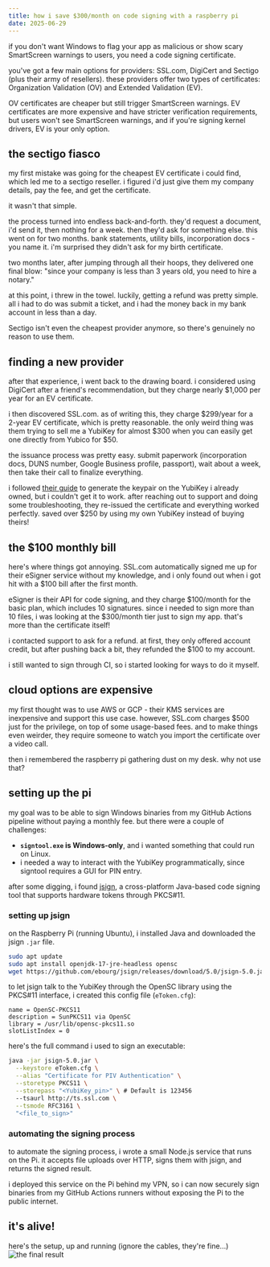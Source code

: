 ```yaml
---
title: how i save $300/month on code signing with a raspberry pi
date: 2025-06-29
---
```


if you don't want Windows to flag your app as malicious or show scary SmartScreen warnings to users, you need a code signing certificate.

you've got a few main options for providers: SSL.com, DigiCert and Sectigo (plus their army of resellers). these providers offer two types of certificates: Organization Validation (OV) and Extended Validation (EV).

OV certificates are cheaper but still trigger SmartScreen warnings. EV certificates are more expensive and have stricter verification requirements, but users won't see SmartScreen warnings, and if you're signing kernel drivers, EV is your only option.

## the sectigo fiasco

my first mistake was going for the cheapest EV certificate i could find, which led me to a sectigo reseller. i figured i'd just give them my company details, pay the fee, and get the certificate.

it wasn't that simple.

the process turned into endless back-and-forth. they'd request a document, i'd send it, then nothing for a week. then they'd ask for something else. this went on for two months. bank statements, utility bills, incorporation docs - you name it. i'm surprised they didn't ask for my birth certificate.

two months later, after jumping through all their hoops, they delivered one final blow: "since your company is less than 3 years old, you need to hire a notary."

at this point, i threw in the towel. luckily, getting a refund was pretty simple. all i had to do was submit a ticket, and i had the money back in my bank account in less than a day.

Sectigo isn't even the cheapest provider anymore, so there's genuinely no reason to use them.

## finding a new provider

after that experience, i went back to the drawing board. i considered using DigiCert after a friend's recommendation, but they charge nearly $1,000 per year for an EV certificate.

i then discovered SSL.com. as of writing this, they charge $299/year for a 2-year EV certificate, which is pretty reasonable. the only weird thing was them trying to sell me a YubiKey for almost $300 when you can easily get one directly from Yubico for $50.

the issuance process was pretty easy. submit paperwork (incorporation docs, DUNS number, Google Business profile, passport), wait about a week, then take their call to finalize everything.

i followed [their guide](https://www.ssl.com/how-to/key-generation-and-attestation-with-YubiKey/) to generate the keypair on the YubiKey i already owned, but i couldn't get it to work. after reaching out to support and doing some troubleshooting, they re-issued the certificate and everything worked perfectly. saved over $250 by using my own YubiKey instead of buying theirs!

## the $100 monthly bill

here's where things got annoying. SSL.com automatically signed me up for their eSigner service without my knowledge, and i only found out when i got hit with a $100 bill after the first month.

eSigner is their API for code signing, and they charge $100/month for the basic plan, which includes 10 signatures. since i needed to sign more than 10 files, i was looking at the $300/month tier just to sign my app. that's more than the certificate itself!

i contacted support to ask for a refund. at first, they only offered account credit, but after pushing back a bit, they refunded the $100 to my account.

i still wanted to sign through CI, so i started looking for ways to do it myself.

## cloud options are expensive

my first thought was to use AWS or GCP - their KMS services are inexpensive and support this use case. however, SSL.com charges $500 just for the privilege, on top of some usage-based fees. and to make things even weirder, they require someone to watch you import the certificate over a video call.

then i remembered the raspberry pi gathering dust on my desk. why not use that?

## setting up the pi

my goal was to be able to sign Windows binaries from my GitHub Actions pipeline without paying a monthly fee. but there were a couple of challenges:

- **`signtool.exe` is Windows-only**, and i wanted something that could run on Linux.
- i needed a way to interact with the YubiKey programmatically, since signtool requires a GUI for PIN entry.

after some digging, i found [jsign](https://github.com/ebourg/jsign), a cross-platform Java-based code signing tool that supports hardware tokens through PKCS#11.

### setting up jsign

on the Raspberry Pi (running Ubuntu), i installed Java and downloaded the jsign `.jar` file.

```bash
sudo apt update
sudo apt install openjdk-17-jre-headless opensc
wget https://github.com/ebourg/jsign/releases/download/5.0/jsign-5.0.jar
```

to let jsign talk to the YubiKey through the OpenSC library using the PKCS#11 interface, i created this config file (`eToken.cfg`):

```
name = OpenSC-PKCS11
description = SunPKCS11 via OpenSC
library = /usr/lib/opensc-pkcs11.so
slotListIndex = 0
```

here's the full command i used to sign an executable:

```bash
java -jar jsign-5.0.jar \
  --keystore eToken.cfg \
  --alias "Certificate for PIV Authentication" \
  --storetype PKCS11 \
  --storepass "<YubiKey_pin>" \ # Default is 123456
  --tsaurl http://ts.ssl.com \
  --tsmode RFC3161 \
  "<file_to_sign>"
```

### automating the signing process

to automate the signing process, i wrote a small Node.js service that runs on the Pi. it accepts file uploads over HTTP, signs them with jsign, and returns the signed result.

i deployed this service on the Pi behind my VPN, so i can now securely sign binaries from my GitHub Actions runners without exposing the Pi to the public internet.

## it's alive!

here's the setup, up and running (ignore the cables, they're fine...)
![the final result](/blog-assets/windows-code-signing-with-rpi/photo_2025-06-29_05-20-54.jpg)
